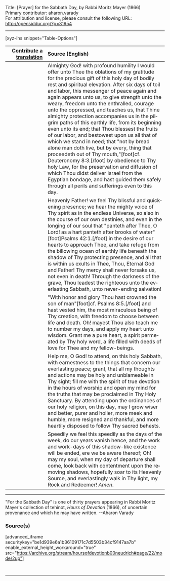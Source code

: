 <html>
<head></head>
<body>
Title: [Prayer] for the Sabbath Day, by Rabbi Moritz Mayer (1866)<br />
Primary contributor: aharon.varady<br />
For attribution and license, please consult the following URL: <a href="http://opensiddur.org/?p=31954">http://opensiddur.org/?p=31954</a>
<p />
<hr />

[xyz-ihs snippet="Table-Options"]<table style="margin-left: auto; margin-right: auto;" class="draggable">
<thead><tr><th id="x" style="text-align: right;"><a href="/contributing/upload/">Contribute a translation</a></th><th style="text-align: left;">Source (English)</th></tr></thead>
<tbody>
<tr><td style="vertical-align:top;" width="25%">
<div class="liturgy" lang="he">

</span></div></td>
 
<td style="vertical-align:top;">
<div class="english" lang="en">
Almighty God! with profound humility I would offer unto Thee the oblations of my gratitude for the precious gift of this holy day of bodily rest and spiritual elevation. After six days of toil and labor, this messenger of peace again and again appears unto us, to give strength unto the weary, freedom unto the enthralled, courage unto the oppressed, and teaches us, that Thine almighty protection accompanies us in the pilgrim paths of this earthly life, from its beginning even unto its end; that Thou blessest the fruits of our labor, and bestowest upon us all that of which we stand in need; that "not by bread alone man doth live, but by every, thing that proceedeth out of Thy mouth,"[foot]cf. Deuteronomy 8:3.[/foot] by obedience to Thy holy Law, for the preservation and diffusion of which Thou didst deliver Israel from the Egyptian bondage, and hast guided them safely through all perils and sufferings even to this day. 
</div></td></tr>


<tr><td style="vertical-align:top;">
<div class="liturgy" lang="he">

</span></div></td>
 
<td style="vertical-align:top;">
<div class="english" lang="en">
Heavenly Father! we feel Thy blissful and quickening presence; we hear the mighty voice of Thy spirit as in the endless Universe, so also in the course of our own destinies, and even in the longing of our soul that "panteth after Thee, O Lord! as a hart panteth after brooks of water"[foot]Psalms 42:1.[/foot] in the desire of our hearts to approach Thee, and take refuge from the billowing ocean of earthly life beneath the shadow of Thy protecting presence, and all that is within us exults in Thee, Thou, Eternal God and Father! Thy mercy shall never forsake us, not even in death! Through the darkness of the grave, Thou leadest the righteous unto the everlasting Sabbath, unto never-ending salvation! 
</div></td></tr>


<tr><td style="vertical-align:top;">
<div class="liturgy" lang="he">

</span></div></td>
 
<td style="vertical-align:top;">
<div class="english" lang="en">
"With honor and glory Thou hast crowned the son of man"[foot]cf. Psalms 8:5.[/foot] and hast vested him, the most miraculous being of Thy creation, with freedom to choose between life and death. Oh! mayest Thou also teach me to number my days, and apply my heart unto wisdom. Grant me a pure heart, a spirit permeated by Thy holy word, a life filled with deeds of love for Thee and my fellow-beings. 
</div></td></tr>


<tr><td style="vertical-align:top;">
<div class="liturgy" lang="he">

</span></div></td>
 
<td style="vertical-align:top;">
<div class="english" lang="en">
Help me, O God! to attend, on this holy Sabbath, with earnestness to the things that concern our everlasting peace; grant, that all my thoughts and actions may be holy and unblameable in Thy sight; fill me with the spirit of true devotion in the hours of worship and open my mind for the truths that may be proclaimed in Thy Holy Sanctuary. By attending upon the ordinances of our holy religion, on this day, may I grow wiser and better, purer and holier, more meek and humble, more resigned and thankful, and more heartily disposed to follow Thy sacred behests. 
</div></td></tr>


<tr><td style="vertical-align:top;">
<div class="liturgy" lang="he">

</span></div></td>
 
<td style="vertical-align:top;">
<div class="english" lang="en">
Speedily we feel this speedily as the days of the week, do our years vanish hence, and the work and work-days of this shadow-like existence will be ended, ere we be aware thereof; Oh! may my soul, when my day of departure shall come, look back with contentment upon the removing shadows, hopefully soar to its Heavenly Source, and everlastingly walk in Thy light, my Rock and Redeemer! <em>Amen</em>.
</div></td></tr>
</tbody></table>

<hr />

"For the Sabbath Day" is one of thirty prayers appearing in Rabbi Moritz Mayer's collection of tehinot, <em>Hours of Devotion</em> (1866), of uncertain provenance and which he may have written. --Aharon Varady

<h3>Source(s)</h3>

[advanced_iframe securitykey="be1d939e6a1b36109171c7d5503b34cf9147aa7b" enable_external_height_workaround="true" src="https://archive.org/stream/hoursofdevotionb00neudrich#page/22/mode/2up"]

&nbsp;

<hr />

&nbsp;
</body>
</html>
